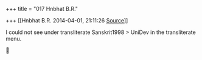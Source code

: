 +++
title = "017 Hnbhat B.R."

+++
[[Hnbhat B.R.	2014-04-01, 21:11:26 [Source](https://groups.google.com/g/samskrita/c/fzOLGvpgqjY)]]



I could not see under transliterate Sanskrit1998 \> UniDev in the transliterate menu.



